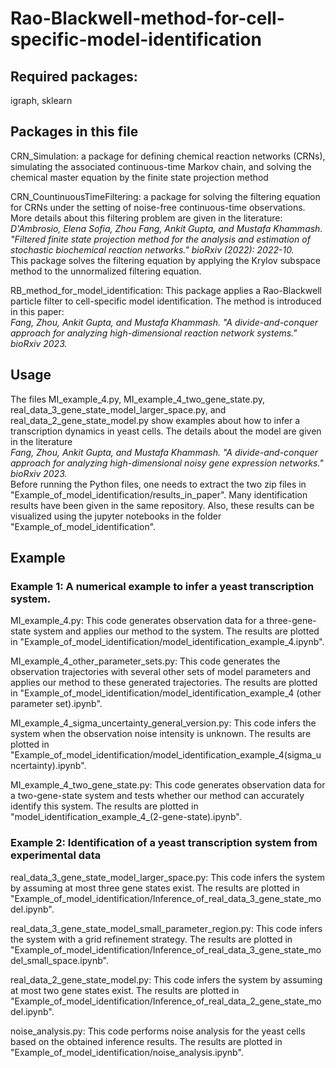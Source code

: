 # Rao-Blackwell-method-for-cell-specific-model-identification

## Required packages: 
igraph, sklearn

## Packages in this file
CRN_Simulation: a package for defining chemical reaction networks (CRNs), simulating the associated continuous-time Markov chain, and solving the chemical master equation by the finite state projection method

CRN_CountinuousTimeFiltering: a package for solving the filtering equation for CRNs under the setting of noise-free continuous-time observations. 
More details about this filtering problem are given in the literature: 
<br />
_D'Ambrosio, Elena Sofia, Zhou Fang, Ankit Gupta, and Mustafa Khammash. "Filtered finite state projection method for the analysis and estimation of stochastic biochemical reaction networks." bioRxiv (2022): 2022-10._ <br />
This package solves the filtering equation by applying the Krylov subspace method to the unnormalized filtering equation.

RB_method_for_model_identification: 
This package applies a Rao-Blackwell particle filter to cell-specific model identification. The method is introduced in this paper:<br />
_Fang, Zhou, Ankit Gupta, and Mustafa Khammash. "A divide-and-conquer approach for analyzing high-dimensional reaction network systems." bioRxiv 2023._

## Usage
The files MI_example_4.py, MI_example_4_two_gene_state.py, real_data_3_gene_state_model_larger_space.py, and real_data_2_gene_state_model.py show
examples about how to infer a transcription dynamics in yeast cells. The details about the model are given in the literature <br />
_Fang, Zhou, Ankit Gupta, and Mustafa Khammash. "A divide-and-conquer approach for analyzing high-dimensional noisy gene expression networks." bioRxiv 2023._ <br />
Before running the Python files, one needs to extract the two zip files in "Example_of_model_identification/results_in_paper". 
Many identification results have been given in the same repository. 
Also, these results can be visualized using the jupyter notebooks in the folder "Example_of_model_identification". 

## Example 

### Example 1: A numerical example to infer a yeast transcription system.

MI_example_4.py: This code generates observation data for a three-gene-state system and applies our method to the system. The results are plotted in "Example_of_model_identification/model_identification_example_4.ipynb".

MI_example_4_other_parameter_sets.py: This code generates the observation trajectories with several other sets of model parameters and applies our method to these generated trajectories. The results are plotted in "Example_of_model_identification/model_identification_example_4 (other parameter set).ipynb".

MI_example_4_sigma_uncertainty_general_version.py: This code infers the system when the observation noise intensity is unknown. The results are plotted in "Example_of_model_identification/model_identification_example_4(sigma_uncertainty).ipynb". 

MI_example_4_two_gene_state.py: This code generates observation data for a two-gene-state system and tests whether our method can accurately identify this system. The results are plotted in "model_identification_example_4_(2-gene-state).ipynb".

### Example 2: Identification of a yeast transcription system from experimental data

real_data_3_gene_state_model_larger_space.py: This code infers the system by assuming at most three gene states exist. The results are plotted in "Example_of_model_identification/Inference_of_real_data_3_gene_state_model.ipynb".

real_data_3_gene_state_model_small_parameter_region.py: This code infers the system with a grid refinement strategy. The results are plotted in "Example_of_model_identification/Inference_of_real_data_3_gene_state_model_small_space.ipynb".

real_data_2_gene_state_model.py: This code infers the system by assuming at most two gene states exist. The results are plotted in "Example_of_model_identification/Inference_of_real_data_2_gene_state_model.ipynb".

noise_analysis.py: This code performs noise analysis for the yeast cells based on the obtained inference results. The results are plotted in "Example_of_model_identification/noise_analysis.ipynb".
